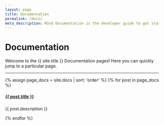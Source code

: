 ```yaml
---
layout: page
title: Documentation
permalink: /docs/
meta_description: Rönd Documentation is the developer guide to get started with the open source security authorization enforcement tool.
---
```


# Documentation

Welcome to the {{ site.title }} Documentation pages! Here you can quickly jump to a 
particular page.

<div class="section-index">
    <hr class="panel-line">
    {% assign page_docs = site.docs | sort: 'order' %}
    {% for post in page_docs  %}        
    <div class="entry">
    <h5><a href="{{ post.url | prepend: site.baseurl }}">{{ post.title }}</a></h5>
    <p>{{ post.description }}</p>
    </div>{% endfor %}
</div>
